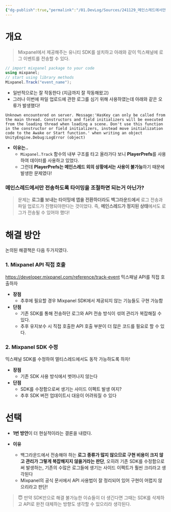 ```yaml
---
{"dg-publish":true,"permalink":"/01.DevLog/Sources/241129_메인스레드에서만 실행 가능한 Mixpanel SDK 문제 해결하기/"}
---
```


# 개요

> Mixpanel에서 제공해주는 유니티 SDK를 설치하고 아래와 같이 믹스패널에 로그 이벤트를 전송할 수 있다.

``` C#
// import mixpanel package to your code
using mixpanel; 
// start using library methods
Mixpanel.Track("event_name");
```

* 일반적으로는 잘 작동한다 (지금까지 잘 작동해왔고) 
* 그러나 이번에 파일 업로드에 관한 로그를 심기 위해 사용하였는데 아래와 같은 오류가 발생했다!

```
Unknown encountered on server. Message:'HasKey can only be called from the main thread. Constructors and field initializers will be executed from the loading thread when loading a scene. Don't use this function in the constructor or field initializers, instead move initialization code to the Awake or Start function.' when writing an object UnityEngine.Debug:LogError (object) 
```
* **이유는..**
	* `Mixpanel.Track` 함수의 내부 구조를 타고 올라가다 보니 **PlayerPrefs**를 사용하여 데이터를 사용하고 있었다.
	* 그런데 **PlayerPrefs는 메인스레드 외의 상황에서는 사용이 불가능**하기 때문에 발생한 문제였다!

### 메인스레드에서만 전송하도록 타이밍을 조절하면 되는거 아닌가?

> 문제는 **로그를 보내는 타이밍에 앱을 전환하더라도 백그라운드에서** 로그 전송과 파일 업로드가 진행되야한다는 것이었다. 
> 즉, **메인스레드가 정지된 상태**에서도 로그가 전송될 수 있어야 했다!

# 해결 방안

논의된 해결책은 다음 두가지였다.

### 1. Mixpanel API 직접 호출
https://developer.mixpanel.com/reference/track-event
믹스패널 API를 직접 호출하자
- **장점**
    - 추후에 필요할 경우 Mixpanel SDK에서 제공되지 않는 기능들도 구현 가능함
- **단점**
    - 기존 SDK를 통해 전송하던 로그와 API 전송 방식이 섞여 관리가 복잡해질 수 있다.
    - 추후 유지보수 시 직접 호출한 API 호출 부분이 더 많은 코드를 필요로 할 수 있다.

### 2. Mixpanel SDK 수정
믹스패널 SDK를 수정하여 멀티스레드에서도 동작 가능하도록 하자!
* **장점**
	* 기존 SDK 사용 방식에서 벗어나지 않는다
* **단점**
	* SDK를 수정함으로써 생기는 사이드 이펙트 발생 여지?
	* 추후 SDK 버전 업데이트시 대응이 어려워질 수 있다

# 선택
* **1번 방안**이 더 현실적이라는 결론을 내렸다.

* **이유**
	- 백그라운드에서 전송해야 하는 **로그 종류가 많지 않으므로 구현 비용이 크지 않고 관리가 그렇게 복잡해지지 않을거라는 판단**, 오히려 기존 SDK를 수정함으로써 발생하는, 기존의 수많은 로그들에 생기는 사이드 이펙트가 훨씬 크리라고 생각된다
	- Mixpanel의 공식 문서에서 API 사용법이 잘 정리되어 있어 구현이 어렵지 않으리라고 판단!

> 😇 만약 SDK만으로 해결 불가능한 이슈들이 더 생긴다면 그때는 SDK를 삭제하고 API로 완전 대체하는 방향도 생각할 수 있으리라 생각된다.
